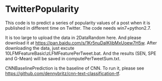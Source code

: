 # TwitterPopularity

This code is to predict a series of popularity values of a post when it is published in different time on Twitter. The code needs win7+python2.7.

It is too large to upload the data in 2DataRandom here. And please download it at https://pan.baidu.com/s/1Kr5nuDaIKIibMxUoew7H5w.
After downloading the data, just excute 10LFMFeatureBasic\zLFMFeaturePerTweet.bat. And the results (SEN, SPE and G-Mean) will be saved in computePerTweetSum.txt.

CNNBaselinePrediction is the baseline of CNN. To run it, please see https://github.com/dennybritz/cnn-text-classification-tf.
